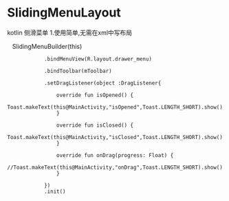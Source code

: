 # SlidingMenuLayout
kotlin 侧滑菜单
1.使用简单,无需在xml中写布局

    SlidingMenuBuilder(this)
    
                .bindMenuView(R.layout.drawer_menu)
                
                .bindToolbar(mToolbar)
                
                .setDragListener(object :DragListener{
                
                    override fun isOpened() {
                        Toast.makeText(this@MainActivity,"isOpened",Toast.LENGTH_SHORT).show()
                    }

                    override fun isClosed() {
                        Toast.makeText(this@MainActivity,"isClosed",Toast.LENGTH_SHORT).show()
                    }

                    override fun onDrag(progress: Float) {
                        //Toast.makeText(this@MainActivity,"onDrag",Toast.LENGTH_SHORT).show()
                    }

                })
                .init()
